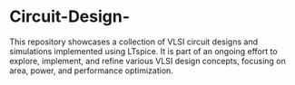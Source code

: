 # Circuit-Design-
This repository showcases a collection of VLSI circuit designs and simulations implemented using LTspice. It is part of an ongoing effort to explore, implement, and refine various VLSI design concepts, focusing on area, power, and performance optimization.
